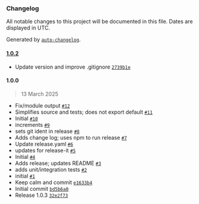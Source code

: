 ### Changelog

All notable changes to this project will be documented in this file. Dates are displayed in UTC.

Generated by [`auto-changelog`](https://github.com/CookPete/auto-changelog).

#### [1.0.2](https://github.com/juliokriger/winston-transport-discord/compare/1.0.0...1.0.2)

- Update version and improve .gitignore [`2739b1e`](https://github.com/juliokriger/winston-transport-discord/commit/2739b1e86277fe4578a47a843ceb0631cf8e7f00)

#### 1.0.0

> 13 March 2025

- Fix/module output [`#12`](https://github.com/juliokriger/winston-transport-discord/pull/12)
- Simplifies source and tests; does not export default [`#11`](https://github.com/juliokriger/winston-transport-discord/pull/11)
- Initial [`#10`](https://github.com/juliokriger/winston-transport-discord/pull/10)
- increments [`#9`](https://github.com/juliokriger/winston-transport-discord/pull/9)
- sets git ident in release [`#8`](https://github.com/juliokriger/winston-transport-discord/pull/8)
- Adds change log; uses npm to run release [`#7`](https://github.com/juliokriger/winston-transport-discord/pull/7)
- Update release.yaml [`#6`](https://github.com/juliokriger/winston-transport-discord/pull/6)
- updates for release-it [`#5`](https://github.com/juliokriger/winston-transport-discord/pull/5)
- Initial [`#4`](https://github.com/juliokriger/winston-transport-discord/pull/4)
- Adds release; updates README [`#3`](https://github.com/juliokriger/winston-transport-discord/pull/3)
- adds unit/integration tests [`#2`](https://github.com/juliokriger/winston-transport-discord/pull/2)
- initial [`#1`](https://github.com/juliokriger/winston-transport-discord/pull/1)
- Keep calm and commit [`e1633b4`](https://github.com/juliokriger/winston-transport-discord/commit/e1633b4e184cb55c989265cc1e5357dc05b5560a)
- Initial commit [`bd5b6a0`](https://github.com/juliokriger/winston-transport-discord/commit/bd5b6a0d2917520aa138a2affb6259fdf115619b)
- Release 1.0.3 [`32e2f73`](https://github.com/juliokriger/winston-transport-discord/commit/32e2f73721464e8cc748c32e449f503ab3fc0f6d)
